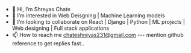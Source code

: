 - 👋 Hi, I’m Shreyas Chate
- 👀 I’m interested in Web Deisgning | Machine Learning models 
- 💞️ I’m looking to collaborate on React | Django | Python | ML projects | Web designing | Full stack applications
- 📫 How to reach me chateshreyas231@gmail.com --- mention github reference to get replies fast..

<!---
chateshreyas231/chateshreyas231 is a ✨ special ✨ repository because its `README.md` (this file) appears on your GitHub profile.
You can click the Preview link to take a look at your changes.
--->
